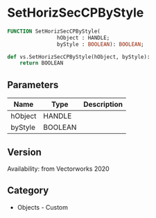 # SetHorizSecCPByStyle

```pascal
FUNCTION SetHorizSecCPByStyle(
				hObject : HANDLE;
				byStyle : BOOLEAN): BOOLEAN;
```

```python
def vs.SetHorizSecCPByStyle(hObject, byStyle):
    return BOOLEAN
```

## Parameters
|Name|Type|Description|
|---|---|---|
|hObject|HANDLE|   |
|byStyle|BOOLEAN|   |

## Version
Availability: from Vectorworks 2020

## Category
* Objects - Custom

